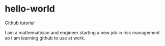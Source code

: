 # hello-world
Github tutorial

I am a mathematician and engineer starting a new job in risk management so I am learning github to use at work. 
